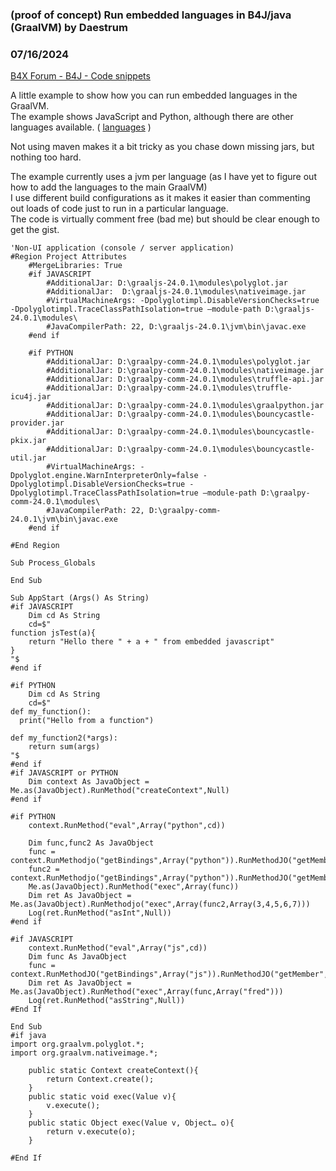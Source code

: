 ### (proof of concept) Run embedded languages in B4J/java (GraalVM) by Daestrum
### 07/16/2024
[B4X Forum - B4J - Code snippets](https://www.b4x.com/android/forum/threads/162107/)

A little example to show how you can run embedded languages in the GraalVM.  
The example shows JavaScript and Python, although there are other languages available. ( [languages](https://www.graalvm.org/latest/graalvm-as-a-platform/language-implementation-framework/Languages/) )  
  
Not using maven makes it a bit tricky as you chase down missing jars, but nothing too hard.  
  
The example currently uses a jvm per language (as I have yet to figure out how to add the languages to the main GraalVM)  
I use different build configurations as it makes it easier than commenting out loads of code just to run in a particular language.  
The code is virtually comment free (bad me) but should be clear enough to get the gist.  
  

```B4X
'Non-UI application (console / server application)  
#Region Project Attributes   
    #MergeLibraries: True  
    #if JAVASCRIPT      
        #AdditionalJar: D:\graaljs-24.0.1\modules\polyglot.jar  
        #AdditionalJar:  D:\graaljs-24.0.1\modules\nativeimage.jar  
        #VirtualMachineArgs: -Dpolyglotimpl.DisableVersionChecks=true -Dpolyglotimpl.TraceClassPathIsolation=true –module-path D:\graaljs-24.0.1\modules\  
        #JavaCompilerPath: 22, D:\graaljs-24.0.1\jvm\bin\javac.exe  
    #end if  
          
    #if PYTHON      
        #AdditionalJar: D:\graalpy-comm-24.0.1\modules\polyglot.jar  
        #AdditionalJar: D:\graalpy-comm-24.0.1\modules\nativeimage.jar  
        #AdditionalJar: D:\graalpy-comm-24.0.1\modules\truffle-api.jar  
        #AdditionalJar: D:\graalpy-comm-24.0.1\modules\truffle-icu4j.jar  
        #AdditionalJar: D:\graalpy-comm-24.0.1\modules\graalpython.jar  
        #AdditionalJar: D:\graalpy-comm-24.0.1\modules\bouncycastle-provider.jar  
        #AdditionalJar: D:\graalpy-comm-24.0.1\modules\bouncycastle-pkix.jar  
        #AdditionalJar: D:\graalpy-comm-24.0.1\modules\bouncycastle-util.jar  
        #VirtualMachineArgs: -Dpolyglot.engine.WarnInterpreterOnly=false -Dpolyglotimpl.DisableVersionChecks=true -Dpolyglotimpl.TraceClassPathIsolation=true –module-path D:\graalpy-comm-24.0.1\modules\   
        #JavaCompilerPath: 22, D:\graalpy-comm-24.0.1\jvm\bin\javac.exe  
    #end if      
  
#End Region  
  
Sub Process_Globals  
      
End Sub  
  
Sub AppStart (Args() As String)  
#if JAVASCRIPT  
    Dim cd As String  
    cd=$"  
function jsTest(a){  
    return "Hello there " + a + " from embedded javascript"  
}  
"$  
#end if  
  
#if PYTHON  
    Dim cd As String  
    cd=$"  
def my_function():  
  print("Hello from a function")  
    
def my_function2(*args):  
    return sum(args)    
"$  
#end if  
#if JAVASCRIPT or PYTHON  
    Dim context As JavaObject = Me.as(JavaObject).RunMethod("createContext",Null)  
#end if  
      
#if PYTHON  
    context.RunMethod("eval",Array("python",cd))  
  
    Dim func,func2 As JavaObject  
    func = context.RunMethodjo("getBindings",Array("python")).RunMethodJO("getMember",Array("my_function"))  
    func2 = context.RunMethodjo("getBindings",Array("python")).RunMethodJO("getMember",Array("my_function2"))  
    Me.as(JavaObject).RunMethod("exec",Array(func))  
    Dim ret As JavaObject = Me.as(JavaObject).RunMethodjo("exec",Array(func2,Array(3,4,5,6,7)))  
    Log(ret.RunMethod("asInt",Null))  
#end if  
  
#if JAVASCRIPT  
    context.RunMethod("eval",Array("js",cd))  
    Dim func As JavaObject  
    func = context.RunMethodJO("getBindings",Array("js")).RunMethodJO("getMember",Array("jsTest"))  
    Dim ret As JavaObject = Me.as(JavaObject).RunMethod("exec",Array(func,Array("fred")))  
    Log(ret.RunMethod("asString",Null))  
#End If  
  
End Sub  
#if java  
import org.graalvm.polyglot.*;  
import org.graalvm.nativeimage.*;  
  
    public static Context createContext(){  
        return Context.create();  
    }  
    public static void exec(Value v){  
        v.execute();  
    }  
    public static Object exec(Value v, Object… o){  
        return v.execute(o);  
    }  
      
#End If
```